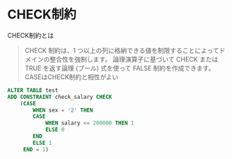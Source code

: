 # CHECK制約
CHECK制約とは
> CHECK 制約は、1 つ以上の列に格納できる値を制限することによってドメインの整合性を強制します。 論理演算子に基づいて CHECK または TRUE を返す論理 (ブール) 式を使って FALSE 制約を作成できます。
CASEはCHECK制約と相性がよい
``` SQL
ALTER TABLE test
ADD	CONSTRAINT check_salary CHECK
	(CASE
		WHEN sex = '2' THEN
		CASE
			WHEN salary <= 200000 THEN 1
			ELSE 0
		END
		ELSE 1
	 END = 1)
```

